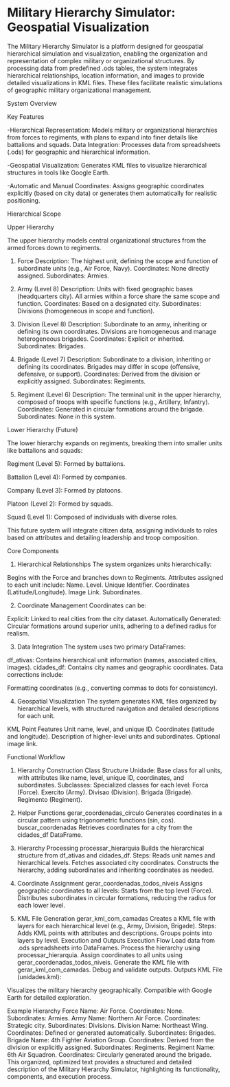 # Military Hierarchy Simulator: Geospatial Visualization

The Military Hierarchy Simulator is a platform designed for geospatial hierarchical simulation and visualization, enabling the organization and representation of complex military or organizational structures. By processing data from predefined .ods tables, the system integrates hierarchical relationships, location information, and images to provide detailed visualizations in KML files. These files facilitate realistic simulations of geographic military organizational management.

System Overview

Key Features

-Hierarchical Representation: Models military or organizational hierarchies from forces to regiments, with plans to expand into finer details like battalions and squads.
Data Integration: Processes data from spreadsheets (.ods) for geographic and hierarchical information.

-Geospatial Visualization: Generates KML files to visualize hierarchical structures in tools like Google Earth.

-Automatic and Manual Coordinates: Assigns geographic coordinates explicitly (based on city data) or generates them automatically for realistic positioning.

Hierarchical Scope

Upper Hierarchy

The upper hierarchy models central organizational structures from the armed forces down to regiments.

1. Force
Description: The highest unit, defining the scope and function of subordinate units (e.g., Air Force, Navy).
Coordinates: None directly assigned.
Subordinates: Armies.

3. Army (Level 8)
Description: Units with fixed geographic bases (headquarters city). All armies within a force share the same scope and function.
Coordinates: Based on a designated city.
Subordinates: Divisions (homogeneous in scope and function).
4. Division (Level 8)
Description: Subordinate to an army, inheriting or defining its own coordinates. Divisions are homogeneous and manage heterogeneous brigades.
Coordinates: Explicit or inherited.
Subordinates: Brigades.

6. Brigade (Level 7)
Description: Subordinate to a division, inheriting or defining its coordinates. Brigades may differ in scope (offensive, defensive, or support).
Coordinates: Derived from the division or explicitly assigned.
Subordinates: Regiments.

8. Regiment (Level 6)
Description: The terminal unit in the upper hierarchy, composed of troops with specific functions (e.g., Artillery, Infantry).
Coordinates: Generated in circular formations around the brigade.
Subordinates: None in this system.

Lower Hierarchy (Future)

The lower hierarchy expands on regiments, breaking them into smaller units like battalions and squads:

Regiment (Level 5): Formed by battalions.

Battalion (Level 4): Formed by companies.

Company (Level 3): Formed by platoons.

Platoon (Level 2): Formed by squads.

Squad (Level 1): Composed of individuals with diverse roles.

This future system will integrate citizen data, assigning individuals to roles based on attributes and detailing leadership and troop composition.

Core Components

1. Hierarchical Relationships
The system organizes units hierarchically:

Begins with the Force and branches down to Regiments.
Attributes assigned to each unit include:
Name.
Level.
Unique Identifier.
Coordinates (Latitude/Longitude).
Image Link.
Subordinates.

2. Coordinate Management
Coordinates can be:

Explicit: Linked to real cities from the city dataset.
Automatically Generated: Circular formations around superior units, adhering to a defined radius for realism.

3. Data Integration
The system uses two primary DataFrames:

df_ativas: Contains hierarchical unit information (names, associated cities, images).
cidades_df: Contains city names and geographic coordinates.
Data corrections include:

Formatting coordinates (e.g., converting commas to dots for consistency).

4. Geospatial Visualization
The system generates KML files organized by hierarchical levels, with structured navigation and detailed descriptions for each unit.

KML Point Features
Unit name, level, and unique ID.
Coordinates (latitude and longitude).
Description of higher-level units and subordinates.
Optional image link.

Functional Workflow

1. Hierarchy Construction
Class Structure
Unidade: Base class for all units, with attributes like name, level, unique ID, coordinates, and subordinates.
Subclasses: Specialized classes for each level:
Forca (Force).
Exercito (Army).
Divisao (Division).
Brigada (Brigade).
Regimento (Regiment).

2. Helper Functions
gerar_coordenadas_circulo
Generates coordinates in a circular pattern using trigonometric functions (sin, cos).
buscar_coordenadas
Retrieves coordinates for a city from the cidades_df DataFrame.

3. Hierarchy Processing
processar_hierarquia
Builds the hierarchical structure from df_ativas and cidades_df.
Steps:
Reads unit names and hierarchical levels.
Fetches associated city coordinates.
Constructs the hierarchy, adding subordinates and inheriting coordinates as needed.

4. Coordinate Assignment
gerar_coordenadas_todos_niveis
Assigns geographic coordinates to all levels:
Starts from the top level (Force).
Distributes subordinates in circular formations, reducing the radius for each lower level.

5. KML File Generation
gerar_kml_com_camadas
Creates a KML file with layers for each hierarchical level (e.g., Army, Division, Brigade).
Steps:
Adds KML points with attributes and descriptions.
Groups points into layers by level.
Execution and Outputs
Execution Flow
Load data from .ods spreadsheets into DataFrames.
Process the hierarchy using processar_hierarquia.
Assign coordinates to all units using gerar_coordenadas_todos_niveis.
Generate the KML file with gerar_kml_com_camadas.
Debug and validate outputs.
Outputs
KML File (unidades.kml):

Visualizes the military hierarchy geographically.
Compatible with Google Earth for detailed exploration.

Example Hierarchy
Force
Name: Air Force.
Coordinates: None.
Subordinates: Armies.
Army
Name: Northern Air Force.
Coordinates: Strategic city.
Subordinates: Divisions.
Division
Name: Northeast Wing.
Coordinates: Defined or generated automatically.
Subordinates: Brigades.
Brigade
Name: 4th Fighter Aviation Group.
Coordinates: Derived from the division or explicitly assigned.
Subordinates: Regiments.
Regiment
Name: 6th Air Squadron.
Coordinates: Circularly generated around the brigade.
This organized, optimized text provides a structured and detailed description of the Military Hierarchy Simulator, highlighting its functionality, components, and execution process.
